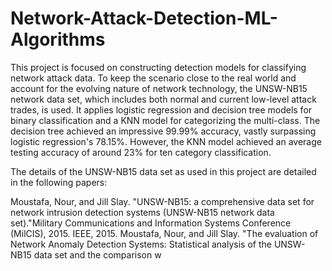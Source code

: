 # Network-Attack-Detection-ML-Algorithms
This project is focused on constructing detection models for classifying network attack data. To keep the scenario close to the real world and account for the evolving nature of network technology, the UNSW-NB15 network data set, which includes both normal and current low-level attack trades, is used. It applies logistic regression and decision tree models for binary classification and a KNN model for categorizing the multi-class. The decision tree achieved an impressive 99.99% accuracy, vastly surpassing logistic regression's 78.15%. However, the KNN model achieved an average testing accuracy of around 23% for ten category classifiсation.

The details of the UNSW-NB15 data set as used in this project are detailed in the following papers:

Moustafa, Nour, and Jill Slay. "UNSW-NB15: a comprehensive data set for network intrusion detection systems (UNSW-NB15 network data set)."Military Communications and Information Systems Conference (MilCIS), 2015. IEEE, 2015.
Moustafa, Nour, and Jill Slay. "The evaluation of Network Anomaly Detection Systems: Statistical analysis of the UNSW-NB15 data set and the comparison w
